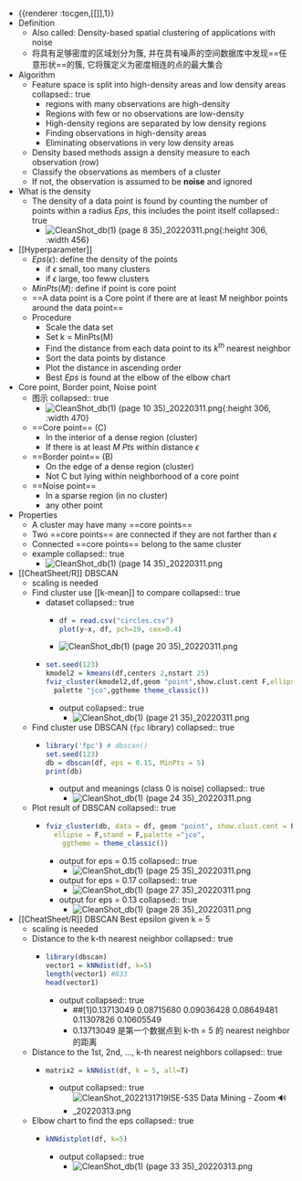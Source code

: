 - {{renderer :tocgen,[[]],1}}
- Definition
	- Also called: Density-based spatial clustering of applications with noise
	- 将具有足够密度的区域划分为簇, 并在具有噪声的空间数据库中发现==任意形状==的簇, 它将簇定义为密度相连的点的最大集合
- Algorithm
	- Feature space is split into high-density areas and low density areas
	  collapsed:: true
		- regions with many observations are high-density
		- Regions with few or no observations are low-density
		- High-density regions are separated by low density regions
		- Finding observations in high-density areas
		- Eliminating observations in very low density areas
	- Density based methods assign a density measure to each observation (row)
	- Classify the observations as members of a cluster
	- If not, the observation is assumed to be **noise** and ignored
- What is the density
	- The density of a data point is found by counting the number of points within a radius $Eps$, this includes the point itself
	  collapsed:: true
		- ![CleanShot_db(1) (page 8  35)_20220311.png](../assets/CleanShot_db(1)_(page_8_35)_20220311_1647067258110_0.png){:height 306, :width 456}
- [[Hyperparameter]]
	- $Eps(\epsilon)$: define the density of the points
		- if $\epsilon$ small, too many clusters
		- if $\epsilon$ large, too feww clusters
	- $MinPts(M)$: define if point is core point
	- ==A data point is a Core point if there are at least M neighbor points around the data point==
	- Procedure
		- Scale the data set
		- Set k = MinPts(M)
		- Find the distance from each data point to its $k^{th}$ nearest neighbor
		- Sort the data points by distance
		- Plot the distance in ascending order
		- Best $Eps$ is found at the elbow of the elbow chart
- Core point, Border point, Noise point
	- 图示
	  collapsed:: true
		- ![CleanShot_db(1) (page 10  35)_20220311.png](../assets/CleanShot_db(1)_(page_10_35)_20220311_1647067549476_0.png){:height 306, :width 470}
	- ==Core point== (C)
		- In the interior of a dense region (cluster)
		- If there is at least $M$ $Pts$ within distance $\epsilon$
	- ==Border point== (B)
		- On the edge of a dense region (cluster)
		- Not C but lying within neighborhood of a core point
	- ==Noise point==
		- In a sparse region (in no cluster)
		- any other point
- Properties
	- A cluster may have many ==core points==
	- Two ==core points== are connected if they are not farther than $\epsilon$
	- Connected ==core points== belong to the same cluster
	- example
	  collapsed:: true
		- ![CleanShot_db(1) (page 14  35)_20220311.png](../assets/CleanShot_db(1)_(page_14_35)_20220311_1647067876304_0.png)
- [[CheatSheet/R]] DBSCAN
	- scaling is needed
	- Find cluster use [[k-mean]] to compare
	  collapsed:: true
		- dataset
		  collapsed:: true
			- ```r
			  df = read.csv("circles.csv")
			  plot(y~x, df, pch=19, cex=0.4)
			  ```
			- ![CleanShot_db(1) (page 20  35)_20220311.png](../assets/CleanShot_db(1)_(page_20_35)_20220311_1647068031422_0.png)
		- ```r
		  set.seed(123)
		  kmodel2 = kmeans(df,centers 2,nstart 25)
		  fviz_cluster(kmodel2,df,geom "point",show.clust.cent F,ellipse=F,
		  	palette "jco",ggtheme theme_classic())
		  ```
			- output
			  collapsed:: true
				- ![CleanShot_db(1) (page 21  35)_20220311.png](../assets/CleanShot_db(1)_(page_21_35)_20220311_1647068192633_0.png)
	- Find cluster use DBSCAN (`fpc` library)
	  collapsed:: true
		- ```r
		  library('fpc') # dbscan()
		  set.seed(123)
		  db = dbscan(df, eps = 0.15, MinPts = 5)
		  print(db)
		  ```
			- output and meanings (class 0 is noise)
			  collapsed:: true
				- ![CleanShot_db(1) (page 24  35)_20220311.png](../assets/CleanShot_db(1)_(page_24_35)_20220311_1647068539021_0.png)
	- Plot result of DBSCAN
	  collapsed:: true
		- ```r
		  fviz_cluster(db, data = df, geom "point", show.clust.cent = F,
		  	ellipse = F,stand = F,palette ="jco",
		      ggtheme = theme_classic())
		  ```
			- output for eps = 0.15
			  collapsed:: true
				- ![CleanShot_db(1) (page 25  35)_20220311.png](../assets/CleanShot_db(1)_(page_25_35)_20220311_1647068698769_0.png)
			- output for eps = 0.17
			  collapsed:: true
				- ![CleanShot_db(1) (page 27  35)_20220311.png](../assets/CleanShot_db(1)_(page_27_35)_20220311_1647068724932_0.png)
			- output for eps = 0.13
			  collapsed:: true
				- ![CleanShot_db(1) (page 28  35)_20220311.png](../assets/CleanShot_db(1)_(page_28_35)_20220311_1647068755620_0.png)
- [[CheatSheet/R]] DBSCAN Best epsilon given k = 5
	- scaling is needed
	- Distance to the k-th nearest neighbor
	  collapsed:: true
		- ```r
		  library(dbscan)
		  vector1 = kNNdist(df, k=5)
		  length(vector1) #833
		  head(vector1)
		  ```
			- output
			  collapsed:: true
				- ##[1]0.13713049 0.08715680 0.09036428 0.08649481 0.11307826 0.10605549
				- 0.13713049 是第一个数据点到 k-th = 5 的 nearest neighbor 的距离
	- Distance to the 1st, 2nd, ..., k-th nearest neighbors
	  collapsed:: true
		- ```r
		  matrix2 = kNNdist(df, k = 5, all=T)
		  ```
			- output
			  collapsed:: true
				- ![CleanShot_2022131719ISE-535 Data Mining - Zoom 🔊_20220313.png](../assets/CleanShot_2022131719ISE-535_Data_Mining_-_Zoom_🔊_20220313_1647211790767_0.png)
	- Elbow chart to find the eps
	  collapsed:: true
		- ```r
		  kNNdistplot(df, k=5)
		  ```
			- output
			  collapsed:: true
				- ![CleanShot_db(1) (page 33  35)_20220313.png](../assets/CleanShot_db(1)_(page_33_35)_20220313_1647211379712_0.png)